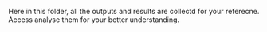 Here in this folder, all the outputs and results are collectd for your referecne.
Access analyse them for your better understanding.
